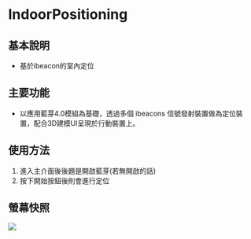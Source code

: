 # IndoorPositioning

## 基本說明
- 基於ibeacon的室內定位

## 主要功能
- 以應用藍芽4.0模組為基礎，透過多個 ibeacons 信號發射裝置做為定位裝
置，配合3D建模UI呈現於行動裝置上。

## 使用方法
1. 進入主介面後後題是開啟藍芽(若無開啟的話)
2. 按下開始按鈕後則會進行定位

## 螢幕快照
![](https://i.imgur.com/JyMGA1l.png)
